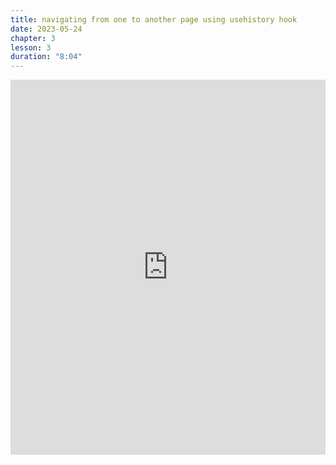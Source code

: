 ```yaml
---
title: navigating from one to another page using usehistory hook
date: 2023-05-24
chapter: 3
lesson: 3
duration: "8:04"
---
```

<iframe width="100%" height="600" src="https://www.youtube.com/embed/qxijvtidawk" title="navigating from one to another page using usehistory hook" frameborder="0" allow="accelerometer; autoplay; clipboard-write; encrypted-media; gyroscope; picture-in-picture" allowfullscreen></iframe>

